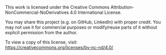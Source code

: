 This work is licensed under the Creative Commons Attribution-NonCommercial-NoDerivatives 4.0 International License.

You may share this project (e.g. on GitHub, LinkedIn) with proper credit.
You may not use it for commercial purposes or modify/reuse parts of it without explicit permission from the author.

To view a copy of this license, visit:
https://creativecommons.org/licenses/by-nc-nd/4.0/
